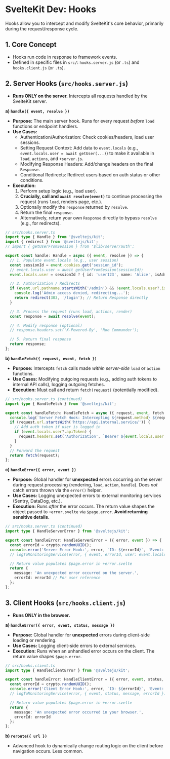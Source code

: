 # SvelteKit Dev: Hooks

Hooks allow you to intercept and modify SvelteKit's core behavior, primarily during the request/response cycle.

## 1. Core Concept

*   Hooks run code in response to framework events.
*   Defined in specific files in `src/`: `hooks.server.js` (or `.ts`) and `hooks.client.js` (or `.ts`).

## 2. Server Hooks (`src/hooks.server.js`)

*   **Runs ONLY on the server.** Intercepts all requests handled by the SvelteKit server.

**a) `handle({ event, resolve })`**

*   **Purpose:** The main server hook. Runs for every request *before* `load` functions or endpoint handlers.
*   **Use Cases:**
    *   Authentication/Authorization: Check cookies/headers, load user sessions.
    *   Setting Request Context: Add data to `event.locals` (e.g., `event.locals.user = await getUser(...)`) to make it available in `load`, `actions`, and `+server.js`.
    *   Modifying Response Headers: Add/change headers on the final `Response`.
    *   Conditional Redirects: Redirect users based on auth status or other conditions.
*   **Execution:**
    1.  Perform setup logic (e.g., load user).
    2.  **Crucially, call and `await resolve(event)`** to continue processing the request (runs `load`, renders page, etc.).
    3.  Optionally modify the `response` returned by `resolve`.
    4.  Return the final `response`.
    *   Alternatively, return your own `Response` directly to bypass `resolve` (e.g., for redirects).

```typescript
// src/hooks.server.ts
import type { Handle } from '@sveltejs/kit';
import { redirect } from '@sveltejs/kit';
// import { getUserFromSession } from '$lib/server/auth';

export const handle: Handle = async ({ event, resolve }) => {
  // 1. Populate event.locals (e.g., user session)
  const sessionId = event.cookies.get('session_id');
  // event.locals.user = await getUserFromSession(sessionId);
  event.locals.user = sessionId ? { id: 'user123', name: 'Alice', isAdmin: false } : null; // Placeholder

  // 2. Authorization / Redirects
  if (event.url.pathname.startsWith('/admin') && !event.locals.user?.isAdmin) {
    console.log('Admin access denied, redirecting...');
    return redirect(303, '/login'); // Return Response directly
  }

  // 3. Process the request (runs load, actions, render)
  const response = await resolve(event);

  // 4. Modify response (optional)
  // response.headers.set('X-Powered-By', 'Roo Commander');

  // 5. Return final response
  return response;
};
```

**b) `handleFetch({ request, event, fetch })`**

*   **Purpose:** Intercepts `fetch` calls made *within server-side* `load` or `action` functions.
*   **Use Cases:** Modifying outgoing requests (e.g., adding auth tokens to internal API calls), logging outgoing fetches.
*   **Execution:** Must call and return `fetch(request)` (potentially modified).

```typescript
// src/hooks.server.ts (continued)
import type { HandleFetch } from '@sveltejs/kit';

export const handleFetch: HandleFetch = async ({ request, event, fetch }) => {
  console.log(`Server Fetch Hook: Intercepting ${request.method} ${request.url}`);
  if (request.url.startsWith('https://api.internal.service/')) {
    // Add auth token if user is logged in
    if (event.locals.user?.apiToken) {
      request.headers.set('Authorization', `Bearer ${event.locals.user.apiToken}`);
    }
  }
  // Forward the request
  return fetch(request);
};
```

**c) `handleError({ error, event })`**

*   **Purpose:** Global handler for **unexpected** errors occurring on the server during request processing (rendering, `load`, `action`, `handle`). Does *not* catch errors thrown via the `error()` helper.
*   **Use Cases:** Logging unexpected errors to external monitoring services (Sentry, DataDog, etc.).
*   **Execution:** Runs *after* the error occurs. The return value shapes the object passed to `+error.svelte` via `$page.error`. **Avoid returning sensitive details.**

```typescript
// src/hooks.server.ts (continued)
import type { HandleServerError } from '@sveltejs/kit';

export const handleError: HandleServerError = ({ error, event }) => {
  const errorId = crypto.randomUUID();
  console.error('Server Error Hook:', error, `ID: ${errorId}`, 'Event:', event);
  // logToMonitoringService(error, { event, errorId, user: event.locals.user });

  // Return value populates $page.error in +error.svelte
  return {
    message: 'An unexpected error occurred on the server.',
    errorId: errorId // For user reference
  };
};
```

## 3. Client Hooks (`src/hooks.client.js`)

*   **Runs ONLY in the browser.**

**a) `handleError({ error, event, status, message })`**

*   **Purpose:** Global handler for **unexpected** errors during client-side loading or rendering.
*   **Use Cases:** Logging client-side errors to external services.
*   **Execution:** Runs when an unhandled error occurs on the client. The return value shapes `$page.error`.

```typescript
// src/hooks.client.ts
import type { HandleClientError } from '@sveltejs/kit';

export const handleError: HandleClientError = ({ error, event, status, message }) => {
  const errorId = crypto.randomUUID();
  console.error('Client Error Hook:', error, `ID: ${errorId}`, 'Event:', event, 'Status:', status, 'Message:', message);
  // logToMonitoringService(error, { event, status, message, errorId });

  // Return value populates $page.error in +error.svelte
  return {
    message: 'An unexpected error occurred in your browser.',
    errorId: errorId
  };
};
```

**b) `reroute({ url })`**

*   Advanced hook to dynamically change routing logic on the client before navigation occurs. Less common.